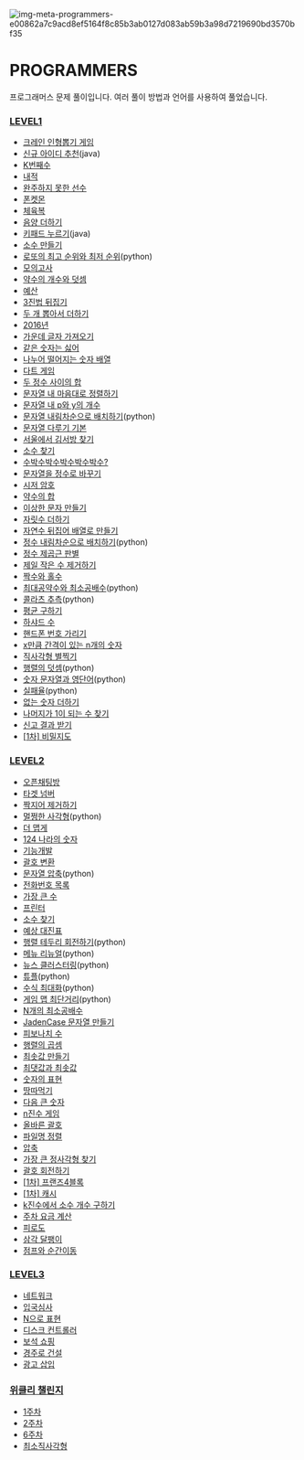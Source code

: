 ![img-meta-programmers-e00862a7c9acd8ef5164f8c85b3ab0127d083ab59b3a98d7219690bd3570bf35](https://user-images.githubusercontent.com/42399580/125379290-36ab6300-e3cb-11eb-89fd-87ddce3037cb.png)
# PROGRAMMERS

프로그래머스 문제 풀이입니다. 여러 풀이 방법과 언어를 사용하여 풀었습니다.

### [LEVEL1](https://github.com/SGTYang/Algorithms/tree/main/Programmers/Level1)
* [크레인 인형뽑기 게임](https://github.com/SGTYang/Algorithms/tree/main/Programmers/Level1/%ED%81%AC%EB%A0%88%EC%9D%B8%20%EC%9D%B8%ED%98%95%EB%BD%91%EA%B8%B0%20%EA%B2%8C%EC%9E%84)
* [신규 아이디 추천](https://github.com/SGTYang/Algorithms/tree/main/Programmers/Level1/%EC%8B%A0%EA%B7%9C%20%EC%95%84%EC%9D%B4%EB%94%94%20%EC%B6%94%EC%B2%9C)(java)
* [K번째수](https://github.com/SGTYang/Algorithms/tree/main/Programmers/Level1/K%EB%B2%88%EC%A7%B8%EC%88%98)
* [내적](https://github.com/SGTYang/Algorithms/tree/main/Programmers/Level1/%EB%82%B4%EC%A0%81)
* [완주하지 못한 선수](https://github.com/SGTYang/Algorithms/tree/main/Programmers/Level1/%EC%99%84%EC%A3%BC%ED%95%98%EC%A7%80%20%EB%AA%BB%ED%95%9C%20%EC%84%A0%EC%88%98)
* [폰켓몬](https://github.com/SGTYang/Algorithms/tree/main/Programmers/Level1/%ED%8F%B0%EC%BC%93%EB%AA%AC)
* [체육복](https://github.com/SGTYang/Algorithms/tree/main/Programmers/Level1/%EC%B2%B4%EC%9C%A1%EB%B3%B5)
* [음양 더하기](https://github.com/SGTYang/Algorithms/tree/main/Programmers/Level1/%EC%9D%8C%EC%96%91%20%EB%8D%94%ED%95%98%EA%B8%B0)
* [키패드 누르기](https://github.com/SGTYang/Algorithms/tree/main/Programmers/Level1/%ED%82%A4%ED%8C%A8%EB%93%9C%20%EB%88%84%EB%A5%B4%EA%B8%B0)(java)
* [소수 만들기](https://github.com/SGTYang/Algorithms/tree/main/Programmers/Level1/%EC%86%8C%EC%88%98%20%EB%A7%8C%EB%93%A4%EA%B8%B0)
* [로또의 최고 순위와 최저 순위](https://github.com/SGTYang/Algorithms/tree/main/Programmers/Level1/%EB%A1%9C%EB%98%90%EC%9D%98%20%EC%B5%9C%EA%B3%A0%20%EC%88%9C%EC%9C%84%EC%99%80%20%EC%B5%9C%EC%A0%80%20%EC%88%9C%EC%9C%84)(python)
* [모의고사](https://github.com/SGTYang/Algorithms/tree/main/Programmers/Level1/%EB%AA%A8%EC%9D%98%EA%B3%A0%EC%82%AC)
* [약수의 개수와 덧셈](https://github.com/SGTYang/Algorithms/tree/main/Programmers/Level1/%EC%95%BD%EC%88%98%EC%9D%98%20%EA%B0%9C%EC%88%98%EC%99%80%20%EB%8D%A7%EC%85%88)
* [예산](https://github.com/SGTYang/Algorithms/tree/main/Programmers/Level1/%EC%98%88%EC%82%B0)
* [3진법 뒤집기](https://github.com/SGTYang/Algorithms/tree/main/Programmers/Level1/3%EC%A7%84%EB%B2%95%20%EB%92%A4%EC%A7%91%EA%B8%B0)
* [두 개 뽑아서 더하기](https://github.com/SGTYang/Algorithms/tree/main/Programmers/Level1/%EB%91%90%20%EA%B0%9C%20%EB%BD%91%EC%95%84%EC%84%9C%20%EB%8D%94%ED%95%98%EA%B8%B0)
* [2016년](https://github.com/SGTYang/Algorithms/tree/main/Programmers/Level1/2016%EB%85%84)
* [가운데 글자 가져오기](https://github.com/SGTYang/Algorithms/tree/main/Programmers/Level1/%EA%B0%80%EC%9A%B4%EB%8D%B0%20%EA%B8%80%EC%9E%90%20%EA%B0%80%EC%A0%B8%EC%98%A4%EA%B8%B0)
* [같은 숫자는 싫어](https://github.com/SGTYang/Algorithms/tree/main/Programmers/Level1/%EA%B0%99%EC%9D%80%20%EC%88%AB%EC%9E%90%EB%8A%94%20%EC%8B%AB%EC%96%B4)
* [나누어 떨어지는 숫자 배열](https://github.com/SGTYang/Algorithms/tree/main/Programmers/Level1/%EB%82%98%EB%88%84%EC%96%B4%20%EB%96%A8%EC%96%B4%EC%A7%80%EB%8A%94%20%EC%88%AB%EC%9E%90%20%EB%B0%B0%EC%97%B4)
* [다트 게임](https://github.com/SGTYang/Algorithms/tree/main/Programmers/Level1/%EB%8B%A4%ED%8A%B8%20%EA%B2%8C%EC%9E%84)
* [두 정수 사이의 합](https://github.com/SGTYang/Algorithms/tree/main/Programmers/Level1/%EB%91%90%20%EC%A0%95%EC%88%98%20%EC%82%AC%EC%9D%B4%EC%9D%98%20%ED%95%A9)
* [문자열 내 마음대로 정렬하기](https://github.com/SGTYang/Algorithms/tree/main/Programmers/Level1/%EB%AC%B8%EC%9E%90%EC%97%B4%20%EB%82%B4%20%EB%A7%88%EC%9D%8C%EB%8C%80%EB%A1%9C%20%EC%A0%95%EB%A0%AC%ED%95%98%EA%B8%B0)
* [문자열 내 p와 y의 개수](https://github.com/SGTYang/Algorithms/tree/main/Programmers/Level1/%EB%AC%B8%EC%9E%90%EC%97%B4%20%EB%82%B4%20p%EC%99%80%20y%EC%9D%98%20%EA%B0%9C%EC%88%98)
* [문자열 내림차순으로 배치하기](https://github.com/SGTYang/Algorithms/tree/main/Programmers/Level1/%EB%AC%B8%EC%9E%90%EC%97%B4%20%EB%82%B4%EB%A6%BC%EC%B0%A8%EC%88%9C%EC%9C%BC%EB%A1%9C%20%EB%B0%B0%EC%B9%98%ED%95%98%EA%B8%B0)(python)
* [문자열 다루기 기본](https://github.com/SGTYang/Algorithms/tree/main/Programmers/Level1/%EB%AC%B8%EC%9E%90%EC%97%B4%20%EB%8B%A4%EB%A3%A8%EA%B8%B0%20%EA%B8%B0%EB%B3%B8)
* [서울에서 김서방 찾기](https://github.com/SGTYang/Algorithms/tree/main/Programmers/Level1/%EC%84%9C%EC%9A%B8%EC%97%90%EC%84%9C%20%EA%B9%80%EC%84%9C%EB%B0%A9%20%EC%B0%BE%EA%B8%B0)
* [소수 찾기](https://github.com/SGTYang/Algorithms/tree/main/Programmers/Level1/%EC%86%8C%EC%88%98%20%EC%B0%BE%EA%B8%B0)
* [수박수박수박수박수박수?](https://github.com/SGTYang/Algorithms/tree/main/Programmers/Level1/%EC%88%98%EB%B0%95%EC%88%98%EB%B0%95%EC%88%98%EB%B0%95%EC%88%98%EB%B0%95%EC%88%98%EB%B0%95%EC%88%98%3F)
* [문자열을 정수로 바꾸기](https://github.com/SGTYang/Algorithms/tree/main/Programmers/Level1/%EB%AC%B8%EC%9E%90%EC%97%B4%EC%9D%84%20%EC%A0%95%EC%88%98%EB%A1%9C%20%EB%B0%94%EA%BE%B8%EA%B8%B0)
* [시저 암호](https://github.com/SGTYang/Algorithms/tree/main/Programmers/Level1/%EC%8B%9C%EC%A0%80%20%EC%95%94%ED%98%B8)
* [약수의 합](https://github.com/SGTYang/Algorithms/tree/main/Programmers/Level1/%EC%95%BD%EC%88%98%EC%9D%98%20%ED%95%A9)
* [이상한 문자 만들기](https://github.com/SGTYang/Algorithms/tree/main/Programmers/Level1/%EC%9D%B4%EC%83%81%ED%95%9C%20%EB%AC%B8%EC%9E%90%20%EB%A7%8C%EB%93%A4%EA%B8%B0)
* [자릿수 더하기](https://github.com/SGTYang/Algorithms/tree/main/Programmers/Level1/%EC%9E%90%EB%A6%BF%EC%88%98%20%EB%8D%94%ED%95%98%EA%B8%B0)
* [자연수 뒤집어 배열로 만들기](https://github.com/SGTYang/Algorithms/tree/main/Programmers/Level1/%EC%9E%90%EC%97%B0%EC%88%98%20%EB%92%A4%EC%A7%91%EC%96%B4%20%EB%B0%B0%EC%97%B4%EB%A1%9C%20%EB%A7%8C%EB%93%A4%EA%B8%B0)
* [정수 내림차순으로 배치하기](https://github.com/SGTYang/Algorithms/tree/main/Programmers/Level1/%EC%A0%95%EC%88%98%20%EB%82%B4%EB%A6%BC%EC%B0%A8%EC%88%9C%EC%9C%BC%EB%A1%9C%20%EB%B0%B0%EC%B9%98%ED%95%98%EA%B8%B0)(python)
* [정수 제곱근 판별](https://github.com/SGTYang/Algorithms/tree/main/Programmers/Level1/%EC%A0%95%EC%88%98%20%20%EC%A0%9C%EA%B3%B1%EA%B7%BC%20%ED%8C%90%EB%B3%84)
* [제일 작은 수 제거하기](https://github.com/SGTYang/Algorithms/tree/main/Programmers/Level1/%EC%A0%9C%EC%9D%BC%20%EC%9E%91%EC%9D%80%20%EC%88%98%20%EC%A0%9C%EA%B1%B0%ED%95%98%EA%B8%B0)
* [짝수와 홀수](https://github.com/SGTYang/Algorithms/tree/main/Programmers/Level1/%EC%A7%9D%EC%88%98%EC%99%80%20%ED%99%80%EC%88%98)
* [최대공약수와 최소공배수](https://github.com/SGTYang/Algorithms/tree/main/Programmers/Level1/%EC%B5%9C%EB%8C%80%EA%B3%B5%EC%95%BD%EC%88%98%EC%99%80%20%EC%B5%9C%EC%86%8C%EA%B3%B5%EB%B0%B0%EC%88%98)(python)
* [콜라츠 추측](https://github.com/SGTYang/Algorithms/tree/main/Programmers/Level1/%EC%BD%9C%EB%9D%BC%EC%B8%A0%20%EC%B6%94%EC%B8%A1)(python)
* [평균 구하기](https://github.com/SGTYang/Algorithms/tree/main/Programmers/Level1/%ED%8F%89%EA%B7%A0%20%EA%B5%AC%ED%95%98%EA%B8%B0)
* [하샤드 수](https://github.com/SGTYang/Algorithms/tree/main/Programmers/Level1/%ED%95%98%EC%83%A4%EB%93%9C%20%EC%88%98)
* [핸드폰 번호 가리기](https://github.com/SGTYang/Algorithms/tree/main/Programmers/Level1/%ED%95%B8%EB%93%9C%ED%8F%B0%20%EB%B2%88%ED%98%B8%20%EA%B0%80%EB%A6%AC%EA%B8%B0)
* [x만큼 간격이 있는 n개의 숫자](https://github.com/SGTYang/Algorithms/tree/main/Programmers/Level1/x%EB%A7%8C%ED%81%BC%20%EA%B0%84%EA%B2%A9%EC%9D%B4%20%EC%9E%88%EB%8A%94%20n%EA%B0%9C%EC%9D%98%20%EC%88%AB%EC%9E%90)
* [직사각형 별찍기](https://github.com/SGTYang/Algorithms/tree/main/Programmers/Level1/%EC%A7%81%EC%82%AC%EA%B0%81%ED%98%95%20%EB%B3%84%EC%B0%8D%EA%B8%B0)
* [행렬의 덧셈](https://github.com/SGTYang/Algorithms/tree/main/Programmers/Level1/%ED%96%89%EB%A0%AC%EC%9D%98%20%EB%8D%A7%EC%83%98)(python)
* [숫자 문자열과 영단어](https://github.com/SGTYang/Algorithms/tree/main/Programmers/Level1/%EC%88%AB%EC%9E%90%20%EB%AC%B8%EC%9E%90%EC%97%B4%EA%B3%BC%20%EC%98%81%EB%8B%A8%EC%96%B4)(python)
* [실패율](https://github.com/SGTYang/Algorithms/tree/main/Programmers/Level1/%EC%8B%A4%ED%8C%A8%EC%9C%A8)(python)
* [없는 숫자 더하기](https://github.com/SGTYang/Algorithms/tree/main/Programmers/Level1/%EC%97%86%EB%8A%94%20%EC%88%AB%EC%9E%90%20%EB%8D%94%ED%95%98%EA%B8%B0)
* [나머지가 1이 되는 수 찾기](https://github.com/SGTYang/Algorithms/tree/main/Programmers/%EB%82%98%EB%A8%B8%EC%A7%80%EA%B0%80%201%EC%9D%B4%20%EB%90%98%EB%8A%94%20%EC%88%98%20%EC%B0%BE%EA%B8%B0)
* [신고 결과 받기](https://github.com/SGTYang/Algorithms/tree/main/Programmers/Level1/%EC%8B%A0%EA%B3%A0%20%EA%B2%B0%EA%B3%BC%20%EB%B0%9B%EA%B8%B0)
* [[1차] 비밀지도](https://github.com/SGTYang/Algorithms/tree/main/Programmers/Level1/%5B1%EC%B0%A8%5D%20%EB%B9%84%EB%B0%80%EC%A7%80%EB%8F%84)


### [LEVEL2](https://github.com/SGTYang/Algorithms/tree/main/Programmers/Level2)
* [오픈채팅방](https://github.com/SGTYang/Algorithms/tree/main/Programmers/Level2/%EC%98%A4%ED%94%88%EC%B1%84%ED%8C%85%EB%B0%A9)
* [타겟 넘버](https://github.com/SGTYang/Algorithms/tree/main/Programmers/Level2/%ED%83%80%EA%B2%9F%20%EB%84%98%EB%B2%84)
* [짝지어 제거하기](https://github.com/SGTYang/Algorithms/tree/main/Programmers/Level2/%EC%A7%9D%EC%A7%80%EC%96%B4%20%EC%A0%9C%EA%B1%B0%ED%95%98%EA%B8%B0)
* [멀쩡한 사각형](https://github.com/SGTYang/Algorithms/tree/main/Programmers/Level2/%EB%A9%80%EC%A9%A1%ED%95%9C%20%EC%82%AC%EA%B0%81%ED%98%95)(python)
* [더 맵게](https://github.com/SGTYang/Algorithms/tree/main/Programmers/Level2/%EB%8D%94%20%EB%A7%B5%EA%B2%8C)
* [124 나라의 숫자](https://github.com/SGTYang/Algorithms/tree/main/Programmers/Level2/124%20%EB%82%98%EB%9D%BC%EC%9D%98%20%EC%88%AB%EC%9E%90)
* [기능개발](https://github.com/SGTYang/Algorithms/tree/main/Programmers/Level2/%EA%B8%B0%EB%8A%A5%EA%B0%9C%EB%B0%9C)
* [괄호 변환](https://github.com/SGTYang/Algorithms/tree/main/Programmers/Level2/%EA%B4%84%ED%98%B8%20%EB%B3%80%ED%99%98)
* [문자열 압축](https://github.com/SGTYang/Algorithms/tree/main/Programmers/Level2/%EB%AC%B8%EC%9E%90%EC%97%B4%20%EC%95%95%EC%B6%95)(python)
* [전화번호 목록](https://github.com/SGTYang/Algorithms/tree/main/Programmers/Level2/%EC%A0%84%ED%99%94%EB%B2%88%ED%98%B8%20%EB%AA%A9%EB%A1%9D)
* [가장 큰 수](https://github.com/SGTYang/Algorithms/tree/main/Programmers/Level2/%EA%B0%80%EC%9E%A5%20%ED%81%B0%20%EC%88%98)
* [프린터](https://github.com/SGTYang/Algorithms/tree/main/Programmers/Level2/%ED%94%84%EB%A6%B0%ED%84%B0)
* [소수 찾기](https://github.com/SGTYang/Algorithms/tree/main/Programmers/Level2/%EC%86%8C%EC%88%98%20%EC%B0%BE%EA%B8%B0)
* [예상 대진표](https://github.com/SGTYang/Algorithms/tree/main/Programmers/Level2/%EC%98%88%EC%83%81%20%EB%8C%80%EC%A7%84%ED%91%9C)
* [행렬 테두리 회전하기](https://github.com/SGTYang/Algorithms/tree/main/Programmers/Level2/%ED%96%89%EB%A0%AC%20%ED%85%8C%EB%91%90%EB%A6%AC%20%ED%9A%8C%EC%A0%84%ED%95%98%EA%B8%B0)(python)
* [메뉴 리뉴얼](https://github.com/SGTYang/Algorithms/tree/main/Programmers/Level2/%EB%A9%94%EB%89%B4%20%EB%A6%AC%EB%89%B4%EC%96%BC)(python)
* [뉴스 클러스터링](https://github.com/SGTYang/Algorithms/tree/main/Programmers/Level2/%EB%89%B4%EC%8A%A4%20%ED%81%B4%EB%9F%AC%EC%8A%A4%ED%84%B0%EB%A7%81)(python)
* [튜플](https://github.com/SGTYang/Algorithms/tree/main/Programmers/Level2/%ED%8A%9C%ED%94%8C)(python)
* [수식 최대화]()(python)
* [게임 맵 최단거리](https://github.com/SGTYang/Algorithms/tree/main/Programmers/Level2/%EA%B2%8C%EC%9E%84%20%EB%A7%B5%20%EC%B5%9C%EB%8B%A8%EA%B1%B0%EB%A6%AC)(python)
* [N개의 최소공배수](https://github.com/SGTYang/Algorithms/tree/main/Programmers/Level2/N%EA%B0%9C%EC%9D%98%20%EC%B5%9C%EC%86%8C%EA%B3%B5%EB%B0%B0%EC%88%98)
* [JadenCase 문자열 만들기](https://github.com/SGTYang/Algorithms/tree/main/Programmers/Level2/JadenCase%20%EB%AC%B8%EC%9E%90%EC%97%B4%20%EB%A7%8C%EB%93%A4%EA%B8%B0)
* [피보나치 수](https://github.com/SGTYang/Algorithms/tree/main/Programmers/Level2/%ED%94%BC%EB%B3%B4%EB%82%98%EC%B9%98%20%EC%88%98)
* [행렬의 곱셈](https://github.com/SGTYang/Algorithms/tree/main/Programmers/Level2/%ED%96%89%EB%A0%AC%EC%9D%98%20%EA%B3%B1%EC%85%88)
* [최솟값 만들기](https://github.com/SGTYang/Algorithms/tree/main/Programmers/Level2/%EC%B5%9C%EC%86%9F%EA%B0%92%20%EB%A7%8C%EB%93%A4%EA%B8%B0)
* [최댓값과 최솟값](https://github.com/SGTYang/Algorithms/tree/main/Programmers/Level2/%EC%B5%9C%EB%8C%93%EA%B0%92%EA%B3%BC%20%EC%B5%9C%EC%86%9F%EA%B0%92)
* [숫자의 표현](https://github.com/SGTYang/Algorithms/tree/main/Programmers/Level2/%EC%88%AB%EC%9E%90%EC%9D%98%20%ED%91%9C%ED%98%84)
* [땅따먹기](https://github.com/SGTYang/Algorithms/tree/main/Programmers/Level2/%EB%95%85%EB%94%B0%EB%A8%B9%EA%B8%B0)
* [다음 큰 숫자](https://github.com/SGTYang/Algorithms/tree/main/Programmers/Level2/%EB%8B%A4%EC%9D%8C%20%ED%81%B0%20%EC%88%AB%EC%9E%90)
* [n진수 게임](https://github.com/SGTYang/Algorithms/tree/main/Programmers/Level2/n%EC%A7%84%EC%88%98%20%EA%B2%8C%EC%9E%84)
* [올바른 괄호](https://github.com/SGTYang/Algorithms/tree/main/Programmers/Level2/%EC%98%AC%EB%B0%94%EB%A5%B8%20%EA%B4%84%ED%98%B8)
* [파일명 정렬](https://github.com/SGTYang/Algorithms/tree/main/Programmers/Level2/%ED%8C%8C%EC%9D%BC%EB%AA%85%20%20%EC%A0%95%EB%A0%AC)
* [압축](https://github.com/SGTYang/Algorithms/tree/main/Programmers/Level2/%EC%95%95%EC%B6%95)
* [가장 큰 정사각형 찾기](https://github.com/SGTYang/Algorithms/blob/main/Programmers/Level2/%EA%B0%80%EC%9E%A5%20%ED%81%B0%20%EC%A0%95%EC%82%AC%EA%B0%81%ED%98%95%20%EC%B0%BE%EA%B8%B0/README.md)
* [괄호 회전하기](https://github.com/SGTYang/Algorithms/tree/main/Programmers/Level2/%EA%B4%84%ED%98%B8%20%ED%9A%8C%EC%A0%84%ED%95%98%EA%B8%B0)
* [[1차] 프랜즈4블록](https://github.com/SGTYang/Algorithms/tree/main/Programmers/Level2/%5B1%EC%B0%A8%5D%20%ED%94%84%EB%A0%8C%EC%A6%884%EB%B8%94%EB%A1%9D)
* [[1차] 캐시](https://github.com/SGTYang/Algorithms/tree/main/Programmers/Level2/%5B1%EC%B0%A8%5D%20%EC%BA%90%EC%8B%9C)
* [k진수에서 소수 개수 구하기](https://github.com/SGTYang/Algorithms/tree/main/Programmers/Level2/k%EC%A7%84%EC%88%98%EC%97%90%EC%84%9C%20%EC%86%8C%EC%88%98%20%EA%B0%9C%EC%88%98%20%EA%B5%AC%ED%95%98%EA%B8%B0)
* [주차 요금 계산](https://github.com/SGTYang/Algorithms/tree/main/Programmers/Level2/%EC%A3%BC%EC%B0%A8%20%EC%9A%94%EA%B8%88%20%EA%B3%84%EC%82%B0)
* [피로도](https://github.com/SGTYang/Algorithms/tree/main/Programmers/Level2/%ED%94%BC%EB%A1%9C%EB%8F%84)
* [삼각 달팽이](https://github.com/SGTYang/Algorithms/tree/main/Programmers/Level2/%EC%82%BC%EA%B0%81%20%EB%8B%AC%ED%8C%BD%EC%9D%B4)
* [점프와 순간이동](https://github.com/SGTYang/Algorithms/tree/main/Programmers/Level2/%EC%A0%90%ED%94%84%EC%99%80%20%EC%88%9C%EA%B0%84%EC%9D%B4%EB%8F%99)


### [LEVEL3](https://github.com/SGTYang/Algorithms/tree/main/Programmers/Level3)
* [네트워크](https://github.com/SGTYang/Algorithms/tree/main/Programmers/Level3/%EB%84%A4%ED%8A%B8%EC%9B%8C%ED%81%AC)
* [입국심사](https://github.com/SGTYang/Algorithms/tree/main/Programmers/Level3/%EC%9E%85%EA%B5%AD%EC%8B%AC%EC%82%AC)
* [N으로 표현](https://github.com/SGTYang/Algorithms/tree/main/Programmers/Level3/N%EC%9C%BC%EB%A1%9C%20%ED%91%9C%ED%98%84)
* [디스크 컨트롤러](https://github.com/SGTYang/Algorithms/tree/main/Programmers/Level3/%EB%94%94%EC%8A%A4%ED%81%AC%20%EC%BB%A8%ED%8A%B8%EB%A1%A4%EB%9F%AC)
* [보석 쇼핑](https://github.com/SGTYang/Algorithms/tree/main/Programmers/Level3/%EB%B3%B4%EC%84%9D%20%EC%87%BC%ED%95%91)
* [경주로 건설](https://github.com/SGTYang/Algorithms/tree/main/Programmers/Level3/%EA%B2%BD%EC%A3%BC%EB%A1%9C%20%EA%B1%B4%EC%84%A4)
* [광고 삽입](https://github.com/SGTYang/Algorithms/tree/main/Programmers/Level3/%EA%B4%91%EA%B3%A0%20%EC%82%BD%EC%9E%85)


### [위클리 챌린지](https://github.com/SGTYang/Algorithms/tree/main/Programmers/%EC%9C%84%ED%81%B4%EB%A6%AC%20%EC%B1%8C%EB%A6%B0%EC%A7%80)

* [1주차](https://github.com/SGTYang/Algorithms/tree/main/Programmers/%EC%9C%84%ED%81%B4%EB%A6%AC%20%EC%B1%8C%EB%A6%B0%EC%A7%80/1%EC%A3%BC%EC%B0%A8)
* [2주차](https://github.com/SGTYang/Algorithms/tree/main/Programmers/%EC%9C%84%ED%81%B4%EB%A6%AC%20%EC%B1%8C%EB%A6%B0%EC%A7%80/2%EC%A3%BC%EC%B0%A8)
* [6주차](https://github.com/SGTYang/Algorithms/tree/main/Programmers/%EC%9C%84%ED%81%B4%EB%A6%AC%20%EC%B1%8C%EB%A6%B0%EC%A7%80/6%EC%A3%BC%EC%B0%A8)
* [최소직사각형](https://github.com/SGTYang/Algorithms/tree/main/Programmers/%EC%9C%84%ED%81%B4%EB%A6%AC%20%EC%B1%8C%EB%A6%B0%EC%A7%80/%EC%B5%9C%EC%86%8C%EC%A7%81%EC%82%AC%EA%B0%81%ED%98%95)
